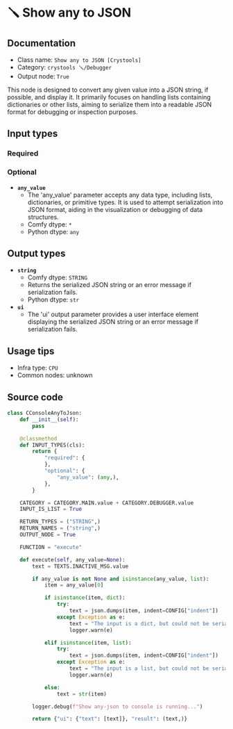 # 🪛 Show any to JSON
## Documentation
- Class name: `Show any to JSON [Crystools]`
- Category: `crystools 🪛/Debugger`
- Output node: `True`

This node is designed to convert any given value into a JSON string, if possible, and display it. It primarily focuses on handling lists containing dictionaries or other lists, aiming to serialize them into a readable JSON format for debugging or inspection purposes.
## Input types
### Required
### Optional
- **`any_value`**
    - The 'any_value' parameter accepts any data type, including lists, dictionaries, or primitive types. It is used to attempt serialization into JSON format, aiding in the visualization or debugging of data structures.
    - Comfy dtype: `*`
    - Python dtype: `any`
## Output types
- **`string`**
    - Comfy dtype: `STRING`
    - Returns the serialized JSON string or an error message if serialization fails.
    - Python dtype: `str`
- **`ui`**
    - The 'ui' output parameter provides a user interface element displaying the serialized JSON string or an error message if serialization fails.
## Usage tips
- Infra type: `CPU`
- Common nodes: unknown


## Source code
```python
class CConsoleAnyToJson:
    def __init__(self):
        pass

    @classmethod
    def INPUT_TYPES(cls):
        return {
            "required": {
            },
            "optional": {
                "any_value": (any,),
            },
        }

    CATEGORY = CATEGORY.MAIN.value + CATEGORY.DEBUGGER.value
    INPUT_IS_LIST = True

    RETURN_TYPES = ("STRING",)
    RETURN_NAMES = ("string",)
    OUTPUT_NODE = True

    FUNCTION = "execute"

    def execute(self, any_value=None):
        text = TEXTS.INACTIVE_MSG.value

        if any_value is not None and isinstance(any_value, list):
            item = any_value[0]

            if isinstance(item, dict):
                try:
                    text = json.dumps(item, indent=CONFIG["indent"])
                except Exception as e:
                    text = "The input is a dict, but could not be serialized.\n"
                    logger.warn(e)

            elif isinstance(item, list):
                try:
                    text = json.dumps(item, indent=CONFIG["indent"])
                except Exception as e:
                    text = "The input is a list, but could not be serialized.\n"
                    logger.warn(e)

            else:
                text = str(item)

        logger.debug(f"Show any-json to console is running...")

        return {"ui": {"text": [text]}, "result": (text,)}

```
